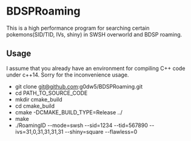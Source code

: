 # BDSPRoaming

This is a high performance program for searching certain pokemons(SID/TID, IVs, shiny) in SWSH overworld and BDSP roaming.

## Usage
I assume that you already have an environment for compiling C++ code under c++14. Sorry for the inconvenience usage.

- git clone git@github.com:g0dw5/BDSPRoaming.git
- cd PATH_TO_SOURCE_CODE
- mkdir cmake_build
- cd cmake_build
- cmake -DCMAKE_BUILD_TYPE=Release ../
- make
- ./RoamingID --mode=swsh --sid=1234 --tid=567890 --ivs=31,0,31,31,31,31 --shiny=square --flawless=0

